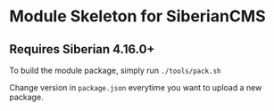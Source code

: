 # Module Skeleton for SiberianCMS

## Requires Siberian 4.16.0+

To build the module package, simply run `./tools/pack.sh`

Change version in `package.json` everytime you want to upload a new package.